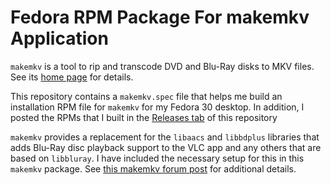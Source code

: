 # Fedora RPM Package For makemkv Application

`makemkv` is a tool to rip and transcode DVD and Blu-Ray disks to MKV
files.  See its [home page](https://www.makemkv.com) for details.

This repository contains a `makemkv.spec` file that helps me build
an installation RPM file for `makemkv` for my Fedora 30 desktop.  In 
addition, I posted the RPMs that I built in the
[Releases tab](https://github.com/dlk3/makemkv-spec/releases) of this
repository

`makemkv` provides a replacement for the `libaacs` and `libbdplus` 
libraries that adds Blu-Ray disc playback support to the VLC app and any 
others that are based on `libbluray`.  I have included the necessary
setup for this in this `makemkv` package.  See 
[this makemkv forum post](https://www.makemkv.com/forum/viewtopic.php?f=3&t=7009)
for additional details.
